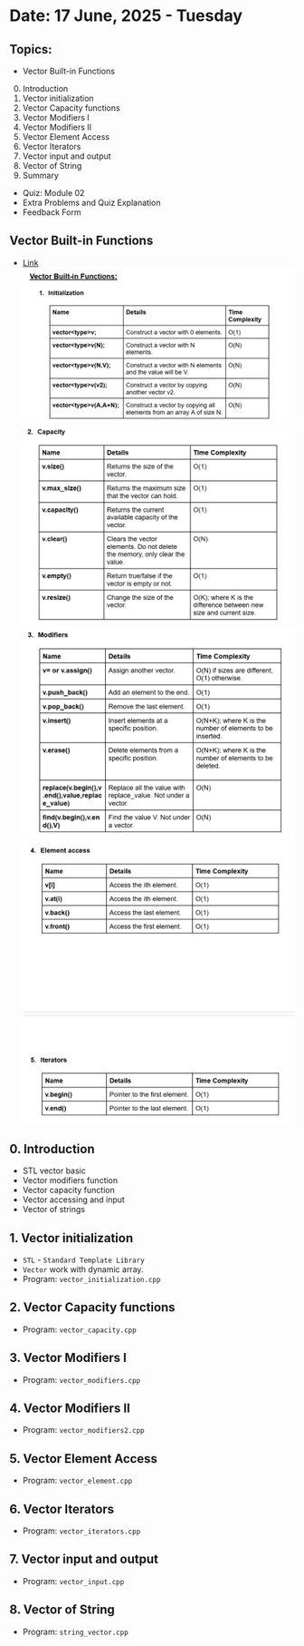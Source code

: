 # Date: 17 June, 2025 - Tuesday

## Topics:
- Vector Built-in Functions
0. Introduction
1. Vector initialization
2. Vector Capacity functions
3. Vector Modifiers I
4. Vector Modifiers II
5. Vector Element Access
6. Vector Iterators
7. Vector input and output
8. Vector of String
9. Summary
- Quiz: Module 02
- Extra Problems and Quiz Explanation
- Feedback Form

## Vector Built-in Functions
- [Link](https://docs.google.com/document/d/1nxpbS-5RKFSwcJ6mHv3P2Vru9HTqXOeB/edit?usp=sharing&ouid=112433310488936743525&rtpof=true&sd=true)
![image 1](./images/image.png)
![image 2](./images/image2.png)
![image 3](./images/image3.png)
![image 4](./images/image4.png)

## 0. Introduction
- STL vector basic
- Vector modifiers function
- Vector capacity function
- Vector accessing and input
- Vector of strings

## 1. Vector initialization
- `STL` - `Standard Template Library`
- `Vector` work with dynamic array.
- Program: `vector_initialization.cpp`

## 2. Vector Capacity functions
- Program: `vector_capacity.cpp`

## 3. Vector Modifiers I
- Program: `vector_modifiers.cpp`

## 4. Vector Modifiers II
- Program: `vector_modifiers2.cpp`

## 5. Vector Element Access
- Program: `vector_element.cpp`

## 6. Vector Iterators
- Program: `vector_iterators.cpp`

## 7. Vector input and output
- Program: `vector_input.cpp`

## 8. Vector of String
- Program: `string_vector.cpp`